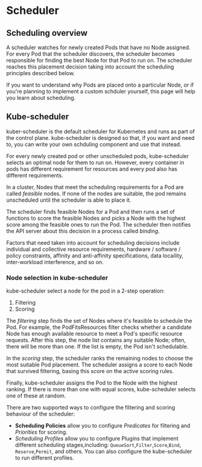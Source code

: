 # Scheduler

## Scheduling overview

A scheduler watches for newly created Pods that have no Node assigned. For every Pod that the scheduler discovers, the scheduler becomes responsible for finding the best Node for that Pod to run on. The scheduler reaches this placement decision taking into account the scheduling principles described below.

If you want to understand why Pods are placed onto a particular Node, or if you're planning to implement a custom schduler yourself, this page will help you learn about scheduling.

## Kube-scheduler

kuber-scheduler is the default scheduler for Kubernetes and runs as part of the control plane. kube-scheduler is designed so that, if you want and need to, you can write your own schduling component and use that instead.

For every newly created pod or other unscheduled pods, kube-scheduler selects an optimal node for them to run on. However, every container in pods has different requirement for resources and every pod also has different requirements.

In a cluster, Nodes that meet the scheduling requirements for a Pod are called *feasible* nodes. If none of the nodes are suitable, the pod remains unscheduled until the scheduler is able to place it.

The scheduler finds feasible Nodes for a Pod and then runs a set of functions to score the feasible Nodes and picks a Node with the highest score among the feasible ones to run the Pod. The scheduler then notifies the API server about this decision in a process called *binding*.

Factors that need taken into account for scheduling decisions include individual and collective resource requirements, hardware / software / policy constraints, affinity and anti-affinity specifications, data locaility, inter-workload interference, and so on.

### Node selection in kube-scheduler

kube-scheduler select a node for the pod in a 2-step operation:
1. Filtering
2. Scoring

The *filtering* step finds the set of Nodes where it's feasible to schedule the Pod. For example, the PodFitsResources filter checks whether a candidate Node has enough available resource to meet a Pod's specific resource requests. After this step, the node list contains any suitable Node; often, there will be more than one. If the list is empty, the Pod isn't schedulable.

In the *scoring* step, the scheduler ranks the remaining nodes to choose the most suitable Pod placement. The scheduler assigns a score to each Node that survived filtering, basing this score on the active scoring rules.

Finally, kube-scheduler assigns the Pod to the Node with the highest ranking. If there is more than one with equal scores, kube-scheduler selects one of these at random.

There are two supported ways to configure the filtering and scoring behaviour of the scheduler:
- **Scheduling Policies** allow you to configure *Predicates* for filtering and *Priorities* for scoring.
- *Scheduling Profiles* allow you to configure Plugins that implement different scheduling stages,including: `QueueSort`,`Filter`,`Score`,`Bind`, `Reserve`,`Permit`, and others. You can also configure the kube-scheduler to run different profiles.